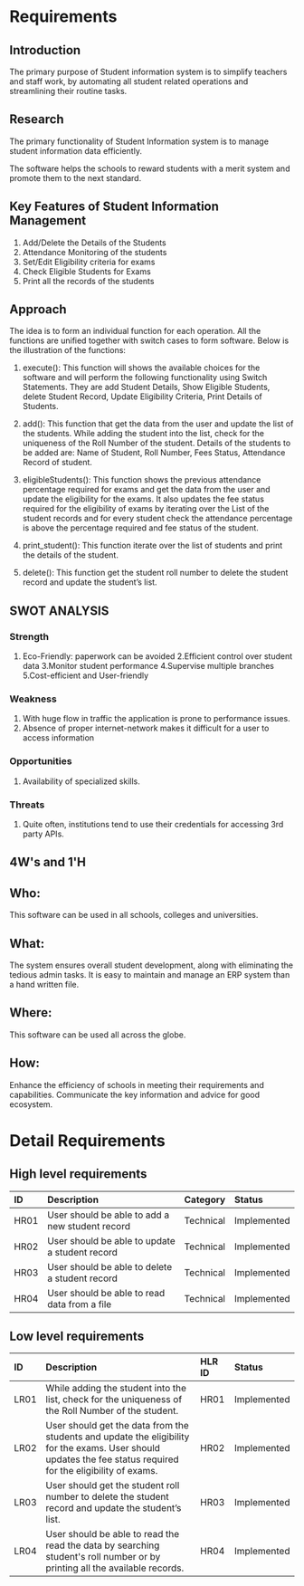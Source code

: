 # Requirements 
 ## Introduction
 The primary purpose of Student information system is to simplify teachers and staff work, by automating all student related operations and streamlining their routine tasks.

## Research 
The primary functionality of Student Information system is to manage student information data efficiently. 

The software helps the schools to reward students with a merit system and promote them to the next standard.


## Key Features of Student Information Management
1. Add/Delete the Details of the Students
2. Attendance Monitoring of the students
3. Set/Edit Eligibility criteria for exams
4. Check Eligible Students for Exams
5. Print all the records of the students

## Approach 
The idea is to form an individual function for each operation. All the functions are unified together with switch cases to form software. Below is the illustration of the functions:
1. execute(): This function will shows the available choices for the software and will perform the following functionality using Switch Statements.
They are add Student Details, Show Eligible Students, delete Student Record, Update Eligibility Criteria, Print Details of Students.

2. add(): This function that get the data from the user and update the list of the students. While adding the student into the list, check for the uniqueness of the Roll Number of the student. Details of the students to be added are: Name of Student, Roll Number, Fees Status, Attendance Record of student.

3. eligibleStudents(): This function shows the previous attendance percentage required for exams and get the data from the user and update the eligibility for the exams. It also updates the fee status required for the eligibility of exams by iterating over the List of the student records and for every student check the attendance percentage is above the percentage required and fee status of the student.

4. print_student(): This function iterate over the list of students and print the details of the student.

5. delete(): This function get the student roll number to delete the student record and update the student’s list.

## SWOT ANALYSIS

### Strength
1. Eco-Friendly: paperwork can be avoided
2.Efficient control over student data
3.Monitor student performance
4.Supervise multiple branches
5.Cost-efficient and User-friendly

### Weakness
1. With huge flow in traffic the application is prone to performance issues.
2. Absence of proper internet-network makes it difficult for a user to access information

### Opportunities
1. Availability of specialized skills.

### Threats
1. Quite often, institutions tend to use their credentials for accessing 3rd party APIs. 

## 4W's and 1'H
## Who: 
This software can be used in all schools, colleges and universities.
## What:
The system ensures overall student development, along with eliminating the tedious admin tasks. It is easy to maintain and manage an ERP system than a hand written file.
## Where:
This software can be used all across the globe.
## How:
Enhance the efficiency of schools in meeting their requirements and capabilities. Communicate the key information and advice for good ecosystem.

# Detail Requirements
## High level requirements

|ID	  |Description 	                                  |Category  |Status    |
|:----|:----------------------------------------------|:---------|:----------|
|HR01	|User should be able to add a new student record| Technical|Implemented|
|HR02	|User should be able to update a student record	| Technical|Implemented|
|HR03	|User should be able to delete a student record	| Technical|Implemented|
|HR04	|User should be able to read data from a file	  |Technical|Implemented|

## Low level requirements
|ID   |Description                                                                                            |HLR ID    |Status      |
|:----|:------------------------------------------------------------------------------------------------------|:---------|:-----------|
|LR01 |While adding the student into the list, check for the uniqueness of the Roll Number of the student.    |HR01      |Implemented|
|LR02 |User should get the data from the students and update the eligibility for the exams. User should  updates the fee status required for the eligibility of exams.       |HR02      |Implemented|                                        
|LR03 |User should get the student roll number to delete the student record and update the student’s list.    |HR03      |Implemented|
|LR04 |User should be able to read the read the data by searching student's roll number or by printing all the available records.|HR04  |Implemented|
       
